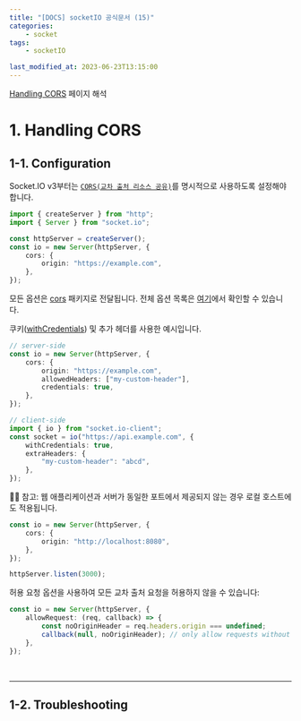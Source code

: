 ```yaml
---
title: "[DOCS] socketIO 공식문서 (15)"
categories:
    - socket
tags:
    - socketIO

last_modified_at: 2023-06-23T13:15:00
---
```


[Handling CORS](https://socket.io/docs/v4/handling-cors/) 페이지 해석

# 1. Handling CORS

## 1-1. Configuration

Socket.IO v3부터는 [`CORS(교차 출처 리소스 공유)`](https://developer.mozilla.org/en-US/docs/Web/HTTP/CORS)를 명시적으로 사용하도록 설정해야 합니다.

```ts
import { createServer } from "http";
import { Server } from "socket.io";

const httpServer = createServer();
const io = new Server(httpServer, {
    cors: {
        origin: "https://example.com",
    },
});
```

모든 옵션은 [cors](https://www.npmjs.com/package/cors) 패키지로 전달됩니다. 전체 옵션 목록은 [여기](https://github.com/expressjs/cors#configuration-options)에서 확인할 수 있습니다.

쿠키([withCredentials](https://developer.mozilla.org/en-US/docs/Web/API/XMLHttpRequest/withCredentials)) 및 추가 헤더를 사용한 예시입니다.

```ts
// server-side
const io = new Server(httpServer, {
    cors: {
        origin: "https://example.com",
        allowedHeaders: ["my-custom-header"],
        credentials: true,
    },
});

// client-side
import { io } from "socket.io-client";
const socket = io("https://api.example.com", {
    withCredentials: true,
    extraHeaders: {
        "my-custom-header": "abcd",
    },
});
```

☝🏻 참고: 웹 애플리케이션과 서버가 동일한 포트에서 제공되지 않는 경우 로컬 호스트에도 적용됩니다.

```ts
const io = new Server(httpServer, {
    cors: {
        origin: "http://localhost:8080",
    },
});

httpServer.listen(3000);
```

허용 요청 옵션을 사용하여 모든 교차 출처 요청을 허용하지 않을 수 있습니다:

```ts
const io = new Server(httpServer, {
    allowRequest: (req, callback) => {
        const noOriginHeader = req.headers.origin === undefined;
        callback(null, noOriginHeader); // only allow requests without 'origin' header
    },
});
```

<br>

---

## 1-2. Troubleshooting
